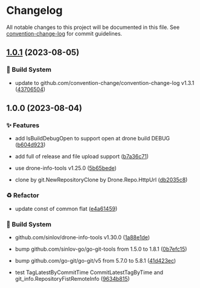 # Changelog

All notable changes to this project will be documented in this file. See [convention-change-log](https://github.com/convention-change/convention-change-log) for commit guidelines.

## [1.0.1](https://github.com/convention-change/drone-gitea-cc-release/compare/1.0.0...v1.0.1) (2023-08-05)

### 👷‍ Build System

* update to github.com/convention-change/convention-change-log v1.3.1 ([43706504](https://github.com/convention-change/drone-gitea-cc-release/commit/4370650407fae36cbbe0def8a963206594c0a2b8))

## 1.0.0 (2023-08-04)

### ✨ Features

* add IsBuildDebugOpen to support open at drone build DEBUG ([b604d923](https://github.com/convention-change/drone-gitea-cc-release/commit/b604d923a06a69e36f88667f0e2c24cfc89b5492))

* add full of release and file upload support ([b7a36c71](https://github.com/convention-change/drone-gitea-cc-release/commit/b7a36c71ac6bd1ca05f5d50cdb3266a3711ec394))

* use drone-info-tools v1.25.0 ([5b65bede](https://github.com/convention-change/drone-gitea-cc-release/commit/5b65bedec231d6840b8d9db2b4d8d032dea28bf3))

* clone by git.NewRepositoryClone by Drone.Repo.HttpUrl ([db2035c8](https://github.com/convention-change/drone-gitea-cc-release/commit/db2035c86c933bd070a80e80c58fcdefdfb2b7c2))

### ♻ Refactor

* update const of common flat ([e4a61459](https://github.com/convention-change/drone-gitea-cc-release/commit/e4a61459bab7816f8553c79ea9674e0d448a02dc))

### 👷‍ Build System

* github.com/sinlov/drone-info-tools v1.30.0 ([1a88e1de](https://github.com/convention-change/drone-gitea-cc-release/commit/1a88e1de2af28cae7ad76f9ec0de94777e14e297))

* bump github.com/sinlov-go/go-git-tools from 1.5.0 to 1.8.1 ([0b7efc15](https://github.com/convention-change/drone-gitea-cc-release/commit/0b7efc158e649680a530de398a5477457d6171b5))

* bump github.com/go-git/go-git/v5 from 5.7.0 to 5.8.1 ([41d423ec](https://github.com/convention-change/drone-gitea-cc-release/commit/41d423ecd3a208054069869db3dd0066c3239818))

* test TagLatestByCommitTime CommitLatestTagByTime and git_info.RepositoryFistRemoteInfo ([9634b815](https://github.com/convention-change/drone-gitea-cc-release/commit/9634b815404b352a8ff7797aba78cb2c1cfec387))
